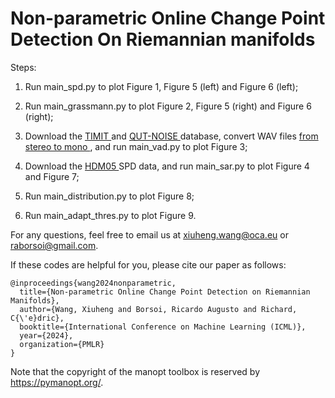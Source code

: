 # Non-parametric Online Change Point Detection On Riemannian manifolds

Steps:

1. Run main_spd.py to plot Figure 1, Figure 5 (left) and Figure 6 (left);

2. Run main_grassmann.py to plot Figure 2, Figure 5 (right) and Figure 6 (right);

3. Download the <a href="https://figshare.com/articles/dataset/TIMIT_zip/5802597"> TIMIT </a> and <a href="https://research.qut.edu.au/saivt/databases/qut-noise-databases-and-protocols/"> QUT-NOISE </a> database, convert WAV files <a href="https://stackoverflow.com/questions/5120555/how-can-i-convert-a-wav-from-stereo-to-mono-in-python"> from stereo to mono </a>, and run main_vad.py to plot Figure 3;

4. Download the <a href="https://data.vision.ee.ethz.ch/zzhiwu/ManifoldNetData/SPDData/HDM05_SPDData.zip"> HDM05 </a> SPD data, and run main_sar.py to plot Figure 4 and Figure 7;

5. Run main_distribution.py to plot Figure 8;

6. Run main_adapt_thres.py to plot Figure 9.

For any questions, feel free to email us at xiuheng.wang@oca.eu or raborsoi@gmail.com.

If these codes are helpful for you, please cite our paper as follows:

    @inproceedings{wang2024nonparametric,
      title={Non-parametric Online Change Point Detection on Riemannian Manifolds},
      author={Wang, Xiuheng and Borsoi, Ricardo Augusto and Richard, C{\'e}dric},
      booktitle={International Conference on Machine Learning (ICML)},
      year={2024},
      organization={PMLR}
    }

Note that the copyright of the manopt toolbox is reserved by https://pymanopt.org/.
